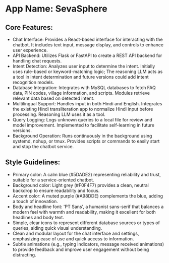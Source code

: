 # **App Name**: SevaSphere

## Core Features:

- Chat Interface: Provides a React-based interface for interacting with the chatbot. It includes text input, message display, and controls to enhance user experience.
- API Backend: Utilizes Flask or FastAPI to create a REST API backend for handling chat requests.
- Intent Detection: Analyzes user input to determine the intent. Initially uses rule-based or keyword-matching logic; The reasoning LLM acts as a tool in intent determination and future versions could add intent recognition models.
- Database Integration: Integrates with MySQL databases to fetch FAQ data, PIN codes, village information, and scripts. Modules retrieve relevant data based on detected intent.
- Multilingual Support: Handles input in both Hindi and English. Integrates the existing Hindi transliteration app to normalize Hindi input before processing. Reasoning LLM uses it as a tool.
- Query Logging: Logs unknown queries to a local file for review and model improvement. Implemented to facilitate self-learning in future versions.
- Background Operation: Runs continuously in the background using systemd, nohup, or tmux. Provides scripts or commands to easily start and stop the chatbot service.

## Style Guidelines:

- Primary color: A calm blue (#5DADE2) representing reliability and trust, suitable for a service-oriented chatbot.
- Background color: Light grey (#F0F4F7) provides a clean, neutral backdrop to ensure readability and focus.
- Accent color: A muted purple (#A98DDE) complements the blue, adding a touch of innovation.
- Body and headline font: 'PT Sans', a humanist sans-serif that balances a modern feel with warmth and readability, making it excellent for both headlines and body text.
- Simple, clear icons to represent different database sources or types of queries, aiding quick visual understanding.
- Clean and modular layout for the chat interface and settings, emphasizing ease of use and quick access to information.
- Subtle animations (e.g., typing indicators, message received animations) to provide feedback and improve user engagement without being distracting.